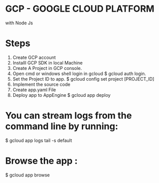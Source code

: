 # GCP - GOOGLE CLOUD PLATFORM
with Node Js

# Steps
  1. Create GCP account 
  2. Installl GCP SDK in local Machine
  3. Create A Project in GCP console.
  4. Open cmd or windows shell login in gcloud 
    $ gcloud auth login.
  5. Set the Project ID to app.
    $ gcloud config set project [PROJECT_ID]
  6. Implement the source code
  7. Create app.yaml File 
  8. Deploy app to AppEngine 
    $ gcloud app deploy

# You can stream logs from the command line by running:
 $ gcloud app logs tail -s default
 
# Browse the app :
  $ gcloud app browse
